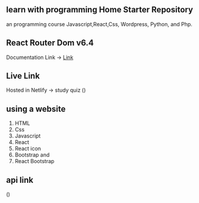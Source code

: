 ## learn with programming Home Starter Repository
an programming course Javascript,React,Css, Wordpress, Python, and Php.

## React Router Dom v6.4 
Documentation Link -> [Link](https://reactrouter.com/en/main/start/overview)

## Live Link 
Hosted in Netlify -> study quiz ()



## using a website
1. HTML
2. Css
3. Javascript 
4.  React
5. React icon
6. Bootstrap
   and 
7. React Bootstrap
## api link 
()